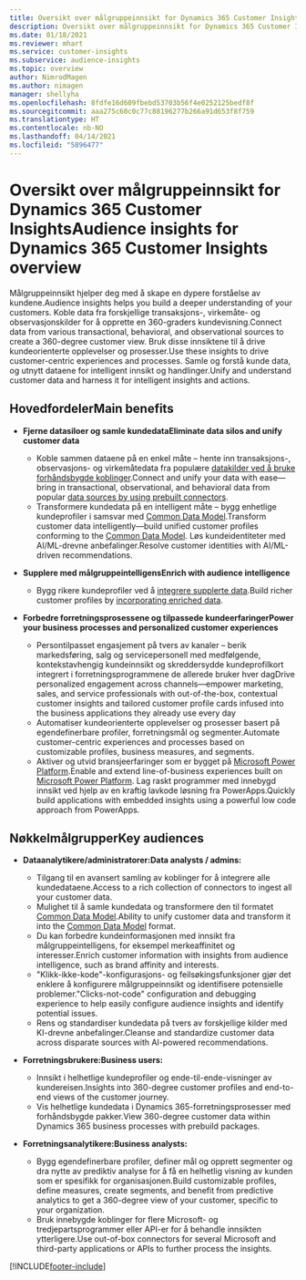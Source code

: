 ```yaml
---
title: Oversikt over målgruppeinnsikt for Dynamics 365 Customer Insights
description: Oversikt over målgruppeinnsikt for Dynamics 365 Customer Insights.
ms.date: 01/18/2021
ms.reviewer: mhart
ms.service: customer-insights
ms.subservice: audience-insights
ms.topic: overview
author: NimrodMagen
ms.author: nimagen
manager: shellyha
ms.openlocfilehash: 8fdfe16d609fbebd53703b56f4e0252125bedf8f
ms.sourcegitcommit: aaa275c60c0c77c88196277b266a91d653f8f759
ms.translationtype: HT
ms.contentlocale: nb-NO
ms.lasthandoff: 04/14/2021
ms.locfileid: "5896477"
---
```

# <a name="audience-insights-for-dynamics-365-customer-insights-overview"></a><span data-ttu-id="5c7c2-103">Oversikt over målgruppeinnsikt for Dynamics 365 Customer Insights</span><span class="sxs-lookup"><span data-stu-id="5c7c2-103">Audience insights for Dynamics 365 Customer Insights overview</span></span>

<span data-ttu-id="5c7c2-104">Målgruppeinnsikt hjelper deg med å skape en dypere forståelse av kundene.</span><span class="sxs-lookup"><span data-stu-id="5c7c2-104">Audience insights helps you build a deeper understanding of your customers.</span></span> <span data-ttu-id="5c7c2-105">Koble data fra forskjellige transaksjons-, virkemåte- og observasjonskilder for å opprette en 360-graders kundevisning.</span><span class="sxs-lookup"><span data-stu-id="5c7c2-105">Connect data from various transactional, behavioral, and observational sources to create a 360-degree customer view.</span></span> <span data-ttu-id="5c7c2-106">Bruk disse innsiktene til å drive kundeorienterte opplevelser og prosesser.</span><span class="sxs-lookup"><span data-stu-id="5c7c2-106">Use these insights to drive customer-centric experiences and processes.</span></span> <span data-ttu-id="5c7c2-107">Samle og forstå kunde data, og utnytt dataene for intelligent innsikt og handlinger.</span><span class="sxs-lookup"><span data-stu-id="5c7c2-107">Unify and understand customer data and harness it for intelligent insights and actions.</span></span>

## <a name="main-benefits"></a><span data-ttu-id="5c7c2-108">Hovedfordeler</span><span class="sxs-lookup"><span data-stu-id="5c7c2-108">Main benefits</span></span> 

- <span data-ttu-id="5c7c2-109">**Fjerne datasiloer og samle kundedata**</span><span class="sxs-lookup"><span data-stu-id="5c7c2-109">**Eliminate data silos and unify customer data**</span></span>

  - <span data-ttu-id="5c7c2-110">Koble sammen dataene på en enkel måte – hente inn transaksjons-, observasjons- og virkemåtedata fra populære [datakilder ved å bruke forhåndsbygde koblinger](data-sources.md).</span><span class="sxs-lookup"><span data-stu-id="5c7c2-110">Connect and unify your data with ease—bring in transactional, observational, and behavioral data from popular [data sources by using prebuilt connectors](data-sources.md).</span></span>
  - <span data-ttu-id="5c7c2-111">Transformere kundedata på en intelligent måte – bygg enhetlige kundeprofiler i samsvar med [Common Data Model](/common-data-model/).</span><span class="sxs-lookup"><span data-stu-id="5c7c2-111">Transform customer data intelligently—build unified customer profiles conforming to the [Common Data Model](/common-data-model/).</span></span> <span data-ttu-id="5c7c2-112">Løs kundeidentiteter med AI/ML-drevne anbefalinger.</span><span class="sxs-lookup"><span data-stu-id="5c7c2-112">Resolve customer identities with AI/ML-driven recommendations.</span></span>

- <span data-ttu-id="5c7c2-113">**Supplere med målgruppeintelligens**</span><span class="sxs-lookup"><span data-stu-id="5c7c2-113">**Enrich with audience intelligence**</span></span>

  - <span data-ttu-id="5c7c2-114">Bygg rikere kundeprofiler ved å [integrere supplerte data](enrichment-hub.md).</span><span class="sxs-lookup"><span data-stu-id="5c7c2-114">Build richer customer profiles by [incorporating enriched data](enrichment-hub.md).</span></span>  

- <span data-ttu-id="5c7c2-115">**Forbedre forretningsprosessene og tilpassede kundeerfaringer**</span><span class="sxs-lookup"><span data-stu-id="5c7c2-115">**Power your business processes and personalized customer experiences**</span></span>

  - <span data-ttu-id="5c7c2-116">Persontilpasset engasjement på tvers av kanaler – berik markedsføring, salg og servicepersonell med medfølgende, kontekstavhengig kundeinnsikt og skreddersydde kundeprofilkort integrert i forretningsprogrammene de allerede bruker hver dag</span><span class="sxs-lookup"><span data-stu-id="5c7c2-116">Drive personalized engagement across channels—empower marketing, sales, and service professionals with out-of-the-box, contextual customer insights and tailored customer profile cards infused into the business applications they already use every day</span></span>
  - <span data-ttu-id="5c7c2-117">Automatiser kundeorienterte opplevelser og prosesser basert på egendefinerbare profiler, forretningsmål og segmenter.</span><span class="sxs-lookup"><span data-stu-id="5c7c2-117">Automate customer-centric experiences and processes based on customizable profiles, business measures, and segments.</span></span>
  - <span data-ttu-id="5c7c2-118">Aktiver og utvid bransjeerfaringer som er bygget på [Microsoft Power Platform](https://powerplatform.microsoft.com/).</span><span class="sxs-lookup"><span data-stu-id="5c7c2-118">Enable and extend line-of-business experiences built on [Microsoft Power Platform](https://powerplatform.microsoft.com/).</span></span> <span data-ttu-id="5c7c2-119">Lag raskt programmer med innebygd innsikt ved hjelp av en kraftig lavkode løsning fra PowerApps.</span><span class="sxs-lookup"><span data-stu-id="5c7c2-119">Quickly build applications with embedded insights using a powerful low code approach from PowerApps.</span></span>  

## <a name="key-audiences"></a><span data-ttu-id="5c7c2-120">Nøkkelmålgrupper</span><span class="sxs-lookup"><span data-stu-id="5c7c2-120">Key audiences</span></span>

- <span data-ttu-id="5c7c2-121">**Dataanalytikere/administratorer:**</span><span class="sxs-lookup"><span data-stu-id="5c7c2-121">**Data analysts / admins:**</span></span>

  - <span data-ttu-id="5c7c2-122">Tilgang til en avansert samling av koblinger for å integrere alle kundedataene.</span><span class="sxs-lookup"><span data-stu-id="5c7c2-122">Access to a rich collection of connectors to ingest all your customer data.</span></span>
  - <span data-ttu-id="5c7c2-123">Mulighet til å samle kundedata og transformere den til formatet [Common Data Model](/common-data-model/).</span><span class="sxs-lookup"><span data-stu-id="5c7c2-123">Ability to unify customer data and transform it into the [Common Data Model](/common-data-model/) format.</span></span>
  - <span data-ttu-id="5c7c2-124">Du kan forbedre kundeinformasjonen med innsikt fra målgruppeintelligens, for eksempel merkeaffinitet og interesser.</span><span class="sxs-lookup"><span data-stu-id="5c7c2-124">Enrich customer information with insights from audience intelligence, such as brand affinity and interests.</span></span>
  - <span data-ttu-id="5c7c2-125">"Klikk-ikke-kode"-konfigurasjons- og feilsøkingsfunksjoner gjør det enklere å konfigurere målgruppeinnsikt og identifisere potensielle problemer.</span><span class="sxs-lookup"><span data-stu-id="5c7c2-125">"Clicks-not-code" configuration and debugging experience to help easily configure audience insights and identify potential issues.</span></span>
  - <span data-ttu-id="5c7c2-126">Rens og standardiser kundedata på tvers av forskjellige kilder med KI-drevne anbefalinger.</span><span class="sxs-lookup"><span data-stu-id="5c7c2-126">Cleanse and standardize customer data across disparate sources with AI-powered recommendations.</span></span>  

- <span data-ttu-id="5c7c2-127">**Forretningsbrukere:**</span><span class="sxs-lookup"><span data-stu-id="5c7c2-127">**Business users:**</span></span>

  - <span data-ttu-id="5c7c2-128">Innsikt i helhetlige kundeprofiler og ende-til-ende-visninger av kundereisen.</span><span class="sxs-lookup"><span data-stu-id="5c7c2-128">Insights into 360-degree customer profiles and end-to-end views of the customer journey.</span></span>
  - <span data-ttu-id="5c7c2-129">Vis helhetlige kundedata i Dynamics 365-forretningsprosesser med forhåndsbygde pakker.</span><span class="sxs-lookup"><span data-stu-id="5c7c2-129">View 360-degree customer data within Dynamics 365 business processes with prebuild packages.</span></span>

- <span data-ttu-id="5c7c2-130">**Forretningsanalytikere:**</span><span class="sxs-lookup"><span data-stu-id="5c7c2-130">**Business analysts:**</span></span>

  - <span data-ttu-id="5c7c2-131">Bygg egendefinerbare profiler, definer mål og opprett segmenter og dra nytte av prediktiv analyse for å få en helhetlig visning av kunden som er spesifikk for organisasjonen.</span><span class="sxs-lookup"><span data-stu-id="5c7c2-131">Build customizable profiles, define measures, create segments, and benefit from predictive analytics to get a 360-degree view of your customer, specific to your organization.</span></span>  
  - <span data-ttu-id="5c7c2-132">Bruk innebygde koblinger for flere Microsoft- og tredjepartsprogrammer eller API-er for å behandle innsikten ytterligere.</span><span class="sxs-lookup"><span data-stu-id="5c7c2-132">Use out-of-box connectors for several Microsoft and third-party applications or APIs to further process the insights.</span></span>


[!INCLUDE[footer-include](../includes/footer-banner.md)]